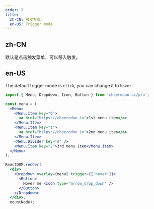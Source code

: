 ```yaml
---
order: 3
title:
  zh-CN: 触发方式
  en-US: Trigger mode
---
```


## zh-CN

默认是点击触发菜单，可以移入触发。

## en-US

The default trigger mode is `click`, you can change it to `hover`.

````jsx
import { Menu, Dropdown, Icon, Button } from 'choerodon-ui/pro';

const menu = (
  <Menu>
    <Menu.Item key="0">
      <a href="https://choerodon.io">1st menu item</a>
    </Menu.Item>
    <Menu.Item key="1">
      <a href="https://choerodon.io">2nd menu item</a>
    </Menu.Item>
    <Menu.Divider key="d" />
    <Menu.Item key="2">3rd menu item</Menu.Item>
  </Menu>
);

ReactDOM.render(
  <div>
    <Dropdown overlay={menu} trigger={['hover']}>
      <Button>
        Hover me <Icon type="arrow_drop_down" />
      </Button>
    </Dropdown>
  </div>,
  mountNode);
````
